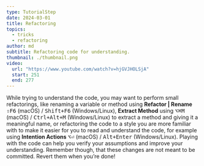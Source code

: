 ```yaml
---
type: TutorialStep
date: 2024-03-01
title: Refactoring
topics:
  - tricks
  - refactoring
author: md
subtitle: Refactoring code for understanding.
thumbnail: ./thumbnail.png
video:
  url: "https://www.youtube.com/watch?v=hjGVJHOLSjA"
  start: 251
  end: 277
---
```


While trying to understand the code, you may want to perform small refactorings, like renaming a variable or method using **Refactor | Rename** <kbd>⇧F6</kbd> (macOS) / <kbd>Shift+F6</kbd> (Windows/Linux), **Extract Method** using <kbd>⌥⌘M</kbd> (macOS) / <kbd>Ctrl+Alt+M</kbd> (Windows/Linux) to extract a method and giving it a meaningful name, or refactoring the code to a style you are more familiar with to make it easier for you to read and understand the code, for example using **Intention Actions** <kbd>⌥⏎</kbd> (macOS) / <kbd>Alt+Enter</kbd> (Windows/Linux). Playing with the code can help you verify your assumptions and improve your understanding. Remember though, that these changes are not meant to be committed. Revert them when you’re done!
